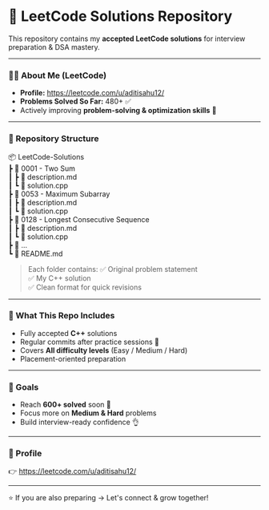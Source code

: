 # 🧠 LeetCode Solutions Repository

This repository contains my **accepted LeetCode solutions** for interview preparation & DSA mastery.

---

### 👩‍💻 About Me (LeetCode)
- **Profile:** https://leetcode.com/u/aditisahu12/
- **Problems Solved So Far:** 480+ ✅
- Actively improving **problem-solving & optimization skills** 💪

---

### 📂 Repository Structure
📦 LeetCode-Solutions  
┣ 📁 0001 - Two Sum  
┃ ┣ 📄 description.md  
┃ ┗ 📄 solution.cpp  
┣ 📁 0053 - Maximum Subarray  
┃ ┣ 📄 description.md  
┃ ┗ 📄 solution.cpp  
┣ 📁 0128 - Longest Consecutive Sequence  
┃ ┣ 📄 description.md  
┃ ┗ 📄 solution.cpp  
┣ 📁 ...  
┗ 📄 README.md  

> Each folder contains:
> ✅ Original problem statement  
> ✅ My C++ solution  
> ✅ Clean format for quick revisions

---

### 📝 What This Repo Includes
- Fully accepted **C++** solutions
- Regular commits after practice sessions 🚀
- Covers **All difficulty levels** (Easy / Medium / Hard)
- Placement-oriented preparation

---

### 🎯 Goals
- Reach **600+ solved** soon 🎯
- Focus more on **Medium & Hard** problems
- Build interview-ready confidence 👌

---

### 🔗 Profile
👉 https://leetcode.com/u/aditisahu12/

---

⭐ If you are also preparing → Let's connect & grow together!
